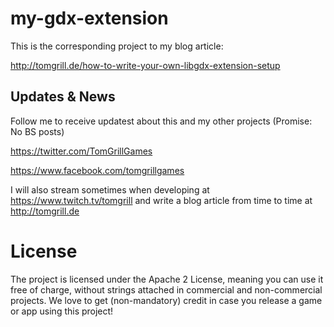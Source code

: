 # my-gdx-extension

This is the corresponding project to my blog article:

http://tomgrill.de/how-to-write-your-own-libgdx-extension-setup

## Updates & News
Follow me to receive updatest about this and my other projects (Promise: No BS posts)

https://twitter.com/TomGrillGames

https://www.facebook.com/tomgrillgames

I will also stream sometimes when developing at https://www.twitch.tv/tomgrill and write a blog article from time to time at http://tomgrill.de 

# License

The project is licensed under the Apache 2 License, meaning you can use it free of charge, without strings attached in commercial and non-commercial projects. We love to get (non-mandatory) credit in case you release a game or app using this project!
